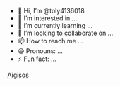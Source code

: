 - 👋 Hi, I’m @toly4136018
- 👀 I’m interested in ...
- 🌱 I’m currently learning ...
- 💞️ I’m looking to collaborate on ...
- 📫 How to reach me ...
- 😄 Pronouns: ...
- ⚡ Fun fact: ...

[Aigisos](https://quest.intract.io/quest/6764267cb4c9cfdac86ec3e7)

<!---
toly4136018/toly4136018 is a ✨ special ✨ repository because its `README.md` (this file) appears on your GitHub profile.
You can click the Preview link to take a look at your changes.
--->
